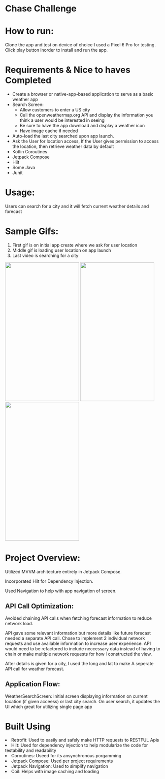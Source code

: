# Chase Challenge
<h1>How to run: </h1>
Clone the app and test on device of choice I used a Pixel 6 Pro for testing. Click play button inorder to install and run the app.

<h1>Requirements & Nice to haves Completed </h1>
<ul>
  <li>Create a browser or native-app-based application to serve as a basic weather app</li>
  <li>Search Screen:
      <ul>
        <li>Allow customers to enter a US city</li>
        <li>Call the openweathermap.org API and display the information you think a user would be interested in seeing</li>
        <li>Be sure to have the app download and display a weather icon</li>
        <li>Have image cache if needed</li>
      </ul>
    </li>
  <li>Auto-load the last city searched upon app launch.</li>
  <li>Ask the User for location access, If the User gives permission to access the location, then  retrieve weather data by default  </li>
  <li>Kotlin Coroutines</li>
  <li>Jetpack Compose</li>
  <li>Hilt</li>
  <li>Some Java</li>
  <li>Junit</li>

</ul>

<h1>Usage: </h1>
Users can search for a city and it will fetch current weather details and forecast

<h1>Sample Gifs:</h1>
<ol>
  <li>First gif is on initial app create where we ask for user location </li>
  <li>Middle gif is loading user location on app launch</li>
  <li>Last video is searching for a city</li>
</ol>
<p float="left">
    <img src="https://github.com/Giocern5/ChaseChallenge/assets/38301046/da98f468-d4d9-4582-944f-3be2d9352541" width="240" height="450" />
  <img src="https://github.com/Giocern5/ChaseChallenge/assets/38301046/ef1ba2bc-8652-4503-b93a-9cafd0f71a67" width="240" height="450" />
  <img src="https://github.com/Giocern5/ChaseChallenge/assets/38301046/335a13f1-e2e2-4483-ac63-f7cce8b74dfc" width="240" height="450" />
</p>

<h1>Project Overview:</h1>

Utilized MVVM architecture entirely in Jetpack Compose.

Incorporated Hilt for Dependency Injection.

Used Navigation to help with app navigation of screen.

<h2>API Call Optimization:</h2>

Avoided chaining API calls when fetching forecast information to reduce network load.

API gave some relevant information but more details like future forecast needed a separate API call. Chose to implement 2 individual network requests and use available information to increase user experience. API would need to be refactored to include neccessary data instead of having to chain or make multiple network requests for how I constructed the view.

After details is given for a city, I used the long and lat to make A seperate API call for weather forecast.

<h2>Application Flow:</h2>
WeatherSearchScreen: Initial screen displaying information on current location (if given acceess) or last city search. On user search, it updates the UI which great for utilizing single page app


<h1>Built Using</h1>
<li>Retrofit: Used to easily and safely make HTTP requests to RESTFUL Apis </li>
<li>Hilt: Used for dependency injection to help modularize the code for testability and readability</li>
<li>Coroutines: Useed for its ansynchronous porgamming</li>
<li>Jetpack Compose: Used per project requirements</li>
<li>Jetpack Navigation: Used to simplify navigation</li>
<li>Coil: Helps with image caching and loading</li>
